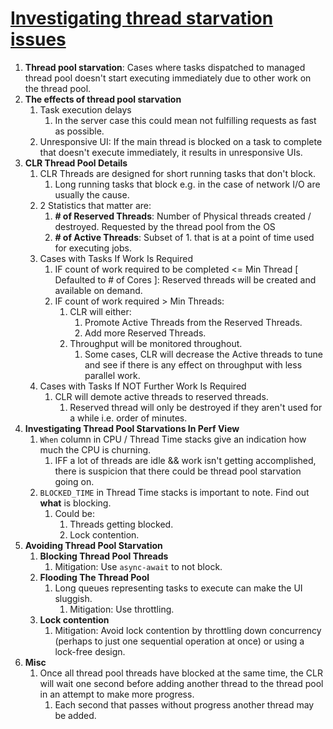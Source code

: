 # [Investigating thread starvation issues](https://github.com/microsoft/vs-threading/blob/main/doc/threadpool_starvation.md)

1. __Thread pool starvation__: Cases where tasks dispatched to managed thread pool doesn't start executing immediately due to other work on the thread pool.
2. __The effects of thread pool starvation__
   1. Task execution delays
      1. In the server case this could mean not fulfilling requests as fast as possible.
   2. Unresponsive UI: If the main thread is blocked on a task to complete that doesn't execute immediately, it results in unresponsive UIs.
3. __CLR Thread Pool Details__ 
   1. CLR Threads are designed for short running tasks that don't block. 
      1. Long running tasks that block e.g. in the case of network I/O are usually the cause.
   2. 2 Statistics that matter are:
      1. __# of Reserved Threads__: Number of Physical threads created / destroyed. Requested by the thread pool from the OS
      2. __# of Active Threads__: Subset of 1. that is at a point of time used for executing jobs.
   3. Cases with Tasks If Work Is Required
      1. IF count of work required to be completed <= Min Thread [ Defaulted to # of Cores ]: Reserved threads will be created and available on demand.
      2. IF count of work required > Min Threads:
         1. CLR will either:
            1. Promote Active Threads from the Reserved Threads.
            2. Add more Reserved Threads.
         2. Throughput will be monitored throughout.
            1. Some cases, CLR will decrease the Active threads to tune and see if there is any effect on throughput with less parallel work.
   4. Cases with Tasks If NOT Further Work Is Required
      1. CLR will demote active threads to reserved threads.
         1. Reserved thread will only be destroyed if they aren't used for a while i.e. order of minutes.
4. __Investigating Thread Pool Starvations In Perf View__
   1. ``When`` column in CPU / Thread Time stacks give an indication how much the CPU is churning.
      1. IFF a lot of threads are idle && work isn't getting accomplished, there is suspicion that there could be thread pool starvation going on.
   2. ``BLOCKED_TIME`` in Thread Time stacks is important to note. Find out __what__ is blocking.
      1. Could be:
         1. Threads getting blocked.
         2. Lock contention.
5. __Avoiding Thread Pool Starvation__
   1. __Blocking Thread Pool Threads__
      1. Mitigation: Use ``async-await`` to not block.
   2. __Flooding The Thread Pool__
      1. Long queues representing tasks to execute can make the UI sluggish. 
         1. Mitigation: Use throttling.
   3. __Lock contention__
      1. Mitigation: Avoid lock contention by throttling down concurrency (perhaps to just one sequential operation at once) or using a lock-free design.
6. __Misc__ 
   1. Once all thread pool threads have blocked at the same time, the CLR will wait one second before adding another thread to the thread pool in an attempt to make more progress.
      1.  Each second that passes without progress another thread may be added.